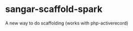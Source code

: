 sangar-scaffold-spark
=====================

A new way to do scaffolding (works with php-activerecord)